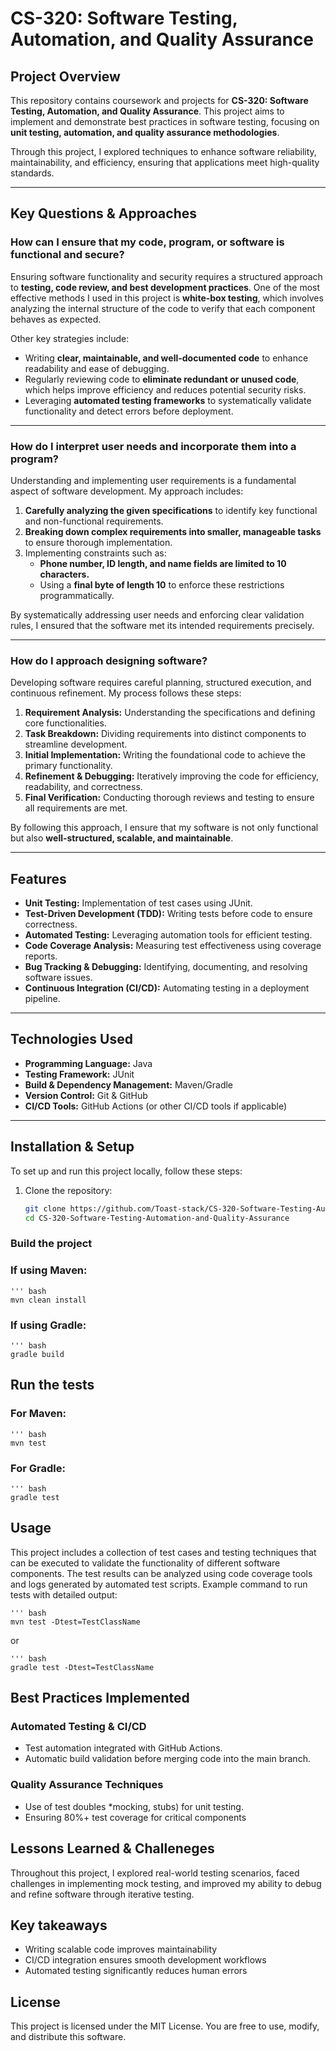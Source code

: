 # CS-320: Software Testing, Automation, and Quality Assurance

## Project Overview
This repository contains coursework and projects for **CS-320: Software Testing, Automation, and Quality Assurance**. This project aims to implement and demonstrate best practices in software testing, focusing on **unit testing, automation, and quality assurance methodologies**.

Through this project, I explored techniques to enhance software reliability, maintainability, and efficiency, ensuring that applications meet high-quality standards.

---

## Key Questions & Approaches

### How can I ensure that my code, program, or software is functional and secure?
Ensuring software functionality and security requires a structured approach to **testing, code review, and best development practices**. One of the most effective methods I used in this project is **white-box testing**, which involves analyzing the internal structure of the code to verify that each component behaves as expected.

Other key strategies include:
- Writing **clear, maintainable, and well-documented code** to enhance readability and ease of debugging.
- Regularly reviewing code to **eliminate redundant or unused code**, which helps improve efficiency and reduces potential security risks.
- Leveraging **automated testing frameworks** to systematically validate functionality and detect errors before deployment.

---

### How do I interpret user needs and incorporate them into a program?
Understanding and implementing user requirements is a fundamental aspect of software development. My approach includes:
1. **Carefully analyzing the given specifications** to identify key functional and non-functional requirements.
2. **Breaking down complex requirements into smaller, manageable tasks** to ensure thorough implementation.
3. Implementing constraints such as:
   - **Phone number, ID length, and name fields are limited to 10 characters.**
   - Using a **final byte of length 10** to enforce these restrictions programmatically.
   
By systematically addressing user needs and enforcing clear validation rules, I ensured that the software met its intended requirements precisely.

---

### How do I approach designing software?
Developing software requires careful planning, structured execution, and continuous refinement. My process follows these steps:

1. **Requirement Analysis:** Understanding the specifications and defining core functionalities.
2. **Task Breakdown:** Dividing requirements into distinct components to streamline development.
3. **Initial Implementation:** Writing the foundational code to achieve the primary functionality.
4. **Refinement & Debugging:** Iteratively improving the code for efficiency, readability, and correctness.
5. **Final Verification:** Conducting thorough reviews and testing to ensure all requirements are met.

By following this approach, I ensure that my software is not only functional but also **well-structured, scalable, and maintainable**.

---

## Features
- **Unit Testing:** Implementation of test cases using JUnit.
- **Test-Driven Development (TDD):** Writing tests before code to ensure correctness.
- **Automated Testing:** Leveraging automation tools for efficient testing.
- **Code Coverage Analysis:** Measuring test effectiveness using coverage reports.
- **Bug Tracking & Debugging:** Identifying, documenting, and resolving software issues.
- **Continuous Integration (CI/CD):** Automating testing in a deployment pipeline.

---

## Technologies Used
- **Programming Language:** Java
- **Testing Framework:** JUnit
- **Build & Dependency Management:** Maven/Gradle
- **Version Control:** Git & GitHub
- **CI/CD Tools:** GitHub Actions (or other CI/CD tools if applicable)

---

## Installation & Setup
To set up and run this project locally, follow these steps:

1. Clone the repository:
   ```bash
   git clone https://github.com/Toast-stack/CS-320-Software-Testing-Automation-and-Quality-Assurance.git
   cd CS-320-Software-Testing-Automation-and-Quality-Assurance

### Build the project

### If using Maven:
    ''' bash
    mvn clean install

### If using Gradle:
    ''' bash
    gradle build

## Run the tests
### For Maven:
    ''' bash
    mvn test

### For Gradle:
    ''' bash
    gradle test

## Usage
This project includes a collection of test cases and testing techniques that can be executed to validate the functionality of different software components. The test results can be analyzed using code coverage tools and logs generated by automated test scripts.
Example command to run tests with detailed output:

    ''' bash
    mvn test -Dtest=TestClassName
or

    ''' bash
    gradle test -Dtest=TestClassName

## Best Practices Implemented
### Automated Testing & CI/CD
- Test automation integrated with GitHub Actions.
- Automatic build validation before merging code into the main branch.

### Quality Assurance Techniques
- Use of test doubles *mocking, stubs) for unit testing.
- Ensuring 80%+ test coverage for critical components

## Lessons Learned & Challeneges 
Throughout this project, I explored real-world testing scenarios, faced challenges in implementing mock testing, and improved my ability to debug and refine software through iterative testing.

## Key takeaways
* Writing scalable code improves maintainability
* CI/CD integration ensures smooth development workflows
* Automated testing significantly reduces human errors

## License
This project is licensed under the MIT License. You are free to use, modify, and distribute this software.
